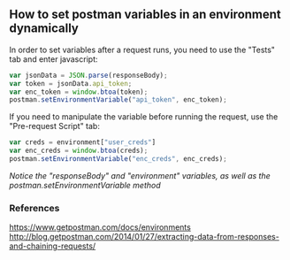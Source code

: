 ## How to set postman variables in an environment dynamically

In order to set variables after a request runs, you need to use the "Tests" tab and enter javascript:
```javascript
var jsonData = JSON.parse(responseBody);
var token = jsonData.api_token;
var enc_token = window.btoa(token);
postman.setEnvironmentVariable("api_token", enc_token);
```

If you need to manipulate the variable before running the request, use the "Pre-request Script" tab:
```javascript
var creds = environment["user_creds"]
var enc_creds = window.btoa(creds);
postman.setEnvironmentVariable("enc_creds", enc_creds);
```

*Notice the "responseBody" and "environment" variables, as well as the postman.setEnvironmentVariable method*

### References
https://www.getpostman.com/docs/environments
http://blog.getpostman.com/2014/01/27/extracting-data-from-responses-and-chaining-requests/
